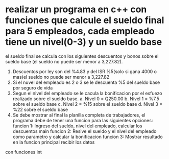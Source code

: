 # realizar un programa en c++ con funciones que calcule el sueldo final para 5 empleados, cada empleado tiene un nivel(0-3) y un sueldo base

el sueldo final se calcula con los siguientes descuentos y bonos sobre el sueldo base (el sueldo no puede ser menor a 3,227.82).

1. Descuentos por ley son del %4.83 y del ISR %5(solo si gana 4000 o mas)el sueldo no puede ser menor a 3,227.82
2. Si el nuvel del empleado es 2 o 3 se le descuenta %5 del sueldo base por seguro de vida
3. Segun el nivel del empleado se le cacula la bonificacion por el esfuezo realizado sobre el sueldo base.
a. Nivel 0 = Q250.00
b. Nivel 1 = %7.5 sobre el sueldo base
c. Nivel 2 = %15 sobre el sueldo base
d. Nivel 3 = %22 sobre el sueldo base
4. Se debe mostrar al final la planilla completa de trabajadores, el programa debe de tener una funcion para las siguientes opciones:
funcion 1: Ingreso del sueldo, nivel del empleado, calcular los descuentos main
funcion 2: Resive el sueldo y el nivel del empleado como parametro y calcular la bonificacion
funcion 3: Mostrar resultado
en la funcion principal recibir los datos

con funciones int
